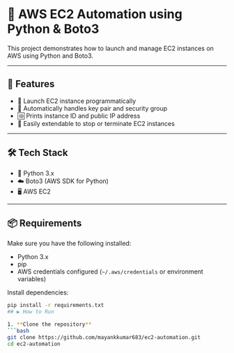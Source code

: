 # 🚀 AWS EC2 Automation using Python & Boto3

This project demonstrates how to launch and manage EC2 instances on AWS using Python and Boto3.

---

## 🧰 Features
- 🚀 Launch EC2 instance programmatically
- 🔐 Automatically handles key pair and security group
- 🆔 Prints instance ID and public IP address
- 🛑 Easily extendable to stop or terminate EC2 instances

---

## 🛠️ Tech Stack
- 🐍 Python 3.x
- ☁️ Boto3 (AWS SDK for Python)
- 🖥️ AWS EC2

---

## 📦 Requirements

Make sure you have the following installed:
- Python 3.x
- pip
- AWS credentials configured (`~/.aws/credentials` or environment variables)

Install dependencies:
```bash
pip install -r requirements.txt
## ▶️ How to Run

1. **Clone the repository**
```bash
git clone https://github.com/mayankkumar683/ec2-automation.git
cd ec2-automation
